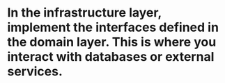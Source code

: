 # In the infrastructure layer, implement the interfaces defined in the domain layer. This is where you interact with databases or external services.